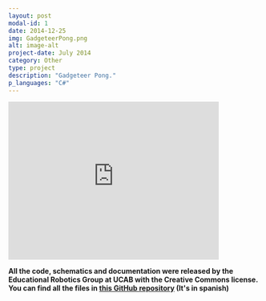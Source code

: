 ```yaml
---
layout: post
modal-id: 1
date: 2014-12-25
img: GadgeteerPong.png
alt: image-alt
project-date: July 2014
category: Other
type: project
description: "Gadgeteer Pong."
p_languages: "C#"
---
```


<embed width="420" height="315"
src="http://www.youtube.com/watch?v=QoQYBjscoxM">

<b>All the code, schematics and documentation were released by the Educational Robotics Group at UCAB with the Creative Commons license. You can find all the files in <a href="https://github.com/YoshuaNava/GrupoRoboticaEducativaUCAB">this GitHub repository</a> (It's in spanish) </b>
